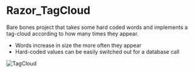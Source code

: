 # Razor_TagCloud
Bare bones project that takes some hard coded words and implements a tag-cloud according to how many times they appear.

* Words increase in size the more often they appear
* Hard-coded values can be easily switched out for a database call

![TagCloud](https://user-images.githubusercontent.com/68229225/121537286-140cdf80-ca04-11eb-94e7-e3e0457406f0.png)
